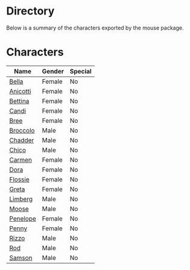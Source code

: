 # Directory
Below is a summary of the characters exported by the mouse package.
# Characters
|Name|Gender|Special|
|---|---|---|
|[Bella](./character/mouse/bella.go)|Female|No|
|[Anicotti](./character/mouse/anicotti.go)|Female|No|
|[Bettina](./character/mouse/bettina.go)|Female|No|
|[Candi](./character/mouse/candi.go)|Female|No|
|[Bree](./character/mouse/bree.go)|Female|No|
|[Broccolo](./character/mouse/broccolo.go)|Male|No|
|[Chadder](./character/mouse/chadder.go)|Male|No|
|[Chico](./character/mouse/chico.go)|Male|No|
|[Carmen](./character/mouse/carmen.go)|Female|No|
|[Dora](./character/mouse/dora.go)|Female|No|
|[Flossie](./character/mouse/flossie.go)|Female|No|
|[Greta](./character/mouse/greta.go)|Female|No|
|[Limberg](./character/mouse/limberg.go)|Male|No|
|[Moose](./character/mouse/moose.go)|Male|No|
|[Penelope](./character/mouse/penelope.go)|Female|No|
|[Penny](./character/mouse/penny.go)|Female|No|
|[Rizzo](./character/mouse/rizzo.go)|Male|No|
|[Rod](./character/mouse/rod.go)|Male|No|
|[Samson](./character/mouse/samson.go)|Male|No|
